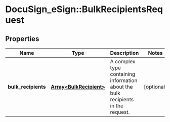 # DocuSign_eSign::BulkRecipientsRequest

## Properties
Name | Type | Description | Notes
------------ | ------------- | ------------- | -------------
**bulk_recipients** | [**Array&lt;BulkRecipient&gt;**](BulkRecipient.md) | A complex type containing information about the bulk recipients in the request. | [optional] 


